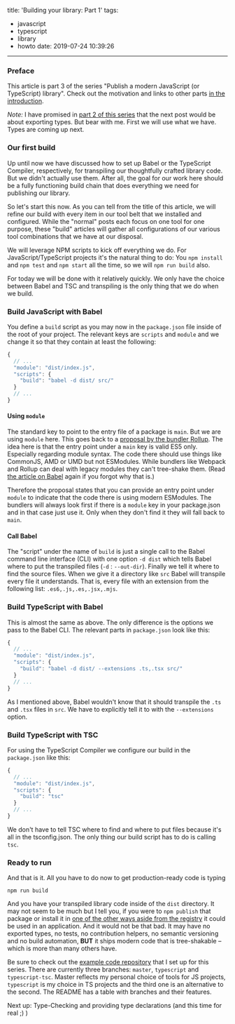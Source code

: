 title: 'Building your library: Part 1'
tags:
  - javascript
  - typescript
  - library
  - howto
date: 2019-07-24 10:39:26
---


### Preface

This article is part 3 of the series "Publish a modern JavaScript (or TypeScript) library". Check out the motivation and links to other parts [in the introduction](http://tobias-barth.net/blog/2019/07/Publish-a-modern-JavaScript-or-TypeScript-library/).

*Note:* I have promised in [part 2 of this series](http://tobias-barth.net/blog/2019/07/Compiling-modern-language-features-with-the-TypeScript-compiler/) that the next post would be about exporting types. But bear with me. First we will use what we have. Types are coming up next.

### Our first build

Up until now we have discussed how to set up Babel or the TypeScript Compiler, respectively, for transpiling our thoughtfully crafted library code. But we didn't actually use them. After all, the goal for our work here should be a fully functioning build chain that does everything we need for publishing our library.

So let's start this now. As you can tell from the title of this article, we will refine our build with every item in our tool belt that we installed and configured. While the "normal" posts each focus on one tool for one purpose, these "build" articles will gather all configurations of our various tool combinations that we have at our disposal.

We will leverage NPM scripts to kick off everything we do. For JavaScript/TypeScript projects it's the natural thing to do: You `npm install` and `npm test` and `npm start` all the time, so we will `npm run build` also.

For today we will be done with it relatively quickly. We only have the choice between Babel and TSC and transpiling is the only thing that we do when we build.

### Build JavaScript with Babel

You define a `build` script as you may now in the `package.json` file inside of the root of your project. The relevant keys are `scripts` and `module` and we change it so that they contain at least the following:

```javascript
{
  // ...
  "module": "dist/index.js",
  "scripts": {
    "build": "babel -d dist/ src/"
  }
  // ...
}
```

#### Using `module`

The standard key to point to the entry file of a package is `main`. But we are using `module` here. This goes back to a [proposal by the bundler Rollup](https://github.com/rollup/rollup/wiki/pkg.module). The idea here is that the entry point under a `main` key is valid ES5 only. Especially regarding module syntax. The code there should use things like CommonJS, AMD or UMD but not ESModules. While bundlers like Webpack and Rollup can deal with legacy modules they can't tree-shake them. (Read [the article on Babel](http://tobias-barth.net/blog/2019/07/Transpile-modern-language-features-with-Babel/) again if you forgot why that is.)

Therefore the proposal states that you can provide an entry point under `module` to indicate that the code there is using modern ESModules. The bundlers will always look first if there is a `module` key in your package.json and in that case just use it. Only when they don't find it they will fall back to `main`.

#### Call Babel

The "script" under the name of `build` is just a single call to the Babel command line interface (CLI) with one option `-d dist` which tells Babel where to put the transpiled files (`-d` : `--out-dir`). Finally we tell it where to find the source files. When we give it a directory like `src` Babel will transpile every file it understands. That is, every file with an extension from the following list: `.es6,.js,.es,.jsx,.mjs`.

### Build TypeScript with Babel

This is almost the same as above. The only difference is the options we pass to the Babel CLI. The relevant parts in `package.json` look like this:

```javascript
{
  // ...
  "module": "dist/index.js",
  "scripts": {
    "build": "babel -d dist/ --extensions .ts,.tsx src/"
  }
  // ...
}
```

As I mentioned above, Babel wouldn't know that it should transpile the `.ts` and `.tsx` files in `src`. We have to explicitly tell it to with the `--extensions` option.

### Build TypeScript with TSC

For using the TypeScript Compiler we configure our build in the `package.json` like this:


```javascript
{
  // ...
  "module": "dist/index.js",
  "scripts": {
    "build": "tsc"
  }
  // ...
}
```

We don't have to tell TSC where to find and where to put files because it's all in the tsconfig.json. The only thing our build script has to do is calling `tsc`.

### Ready to run

And that is it. All you have to do now to get production-ready code is typing

```
npm run build
```

And you have your transpiled library code inside of the `dist` directory. It may not seem to be much but I tell you, if you were to `npm publish` that package or install it in [one of the other ways aside from the registry](https://docs.npmjs.com/cli/install.html) it could be used in an application. And it would not be that bad. It may have no exported types, no tests, no contribution helpers, no semantic versioning and no build automation, **BUT** it ships modern code that is tree-shakable – which is more than many others have.

Be sure to check out the [example code repository](https://github.com/4nduril/library-starter) that I set up for this series. There are currently three branches: `master`, `typescript` and `typescript-tsc`. Master reflects my personal choice of tools for JS projects, `typescript` is my choice in TS projects and the third one is an alternative to the second. The README has a table with branches and their features.

Next up: Type-Checking and providing type declarations (and this time for real ;) )
